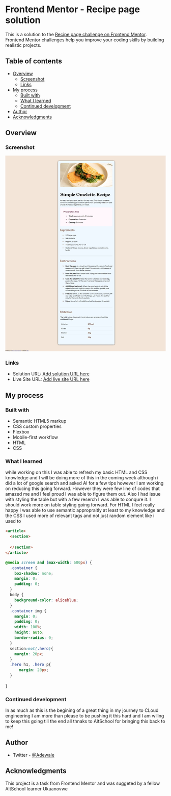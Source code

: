 # Frontend Mentor - Recipe page solution

This is a solution to the [Recipe page challenge on Frontend Mentor](https://www.frontendmentor.io/challenges/recipe-page-KiTsR8QQKm). Frontend Mentor challenges help you improve your coding skills by building realistic projects. 

## Table of contents

- [Overview](#overview)
  - [Screenshot](#screenshot)
  - [Links](#links)
- [My process](#my-process)
  - [Built with](#built-with)
  - [What I learned](#what-i-learned)
  - [Continued development](#continued-development)
- [Author](#author)
- [Acknowledgments](#acknowledgments)


## Overview

### Screenshot

![](./screenshot.jpeg)


### Links

- Solution URL: [Add solution URL here](https://your-solution-url.com)
- Live Site URL: [Add live site URL here](https://your-live-site-url.com)

## My process

### Built with

- Semantic HTML5 markup
- CSS custom properties
- Flexbox
- Mobile-first workflow
- HTML
- CSS


### What I learned

while working on this I was able to refresh my basic HTML and CSS knowledge and I will be doing more of this in the coming week although i did a lot of google search and asked AI for a few tips however I am working on reducing this going forward. However they were few line of codes that amazed me and I feel proud I was able to figure them out.
Also I had issue with styling the table but with a few reserch I was able to conqure it. I should work more on table styling going forward.
For HTML I feel really happy I was able to use semantic appropraitly at least to my knowledge and the CSS I used more of relevant tags and not just random element like i used to

```html
<article>
  <section> 

  </section>
</article>
```
```css
@media screen and (max-width: 600px) {
  .container {
    box-shadow: none;
    margin: 0;
    padding: 0;
  }
  body {
    background-color: aliceblue;
  }
  .container img {
    margin: 0;
    padding: 0;
    width: 100%;
    height: auto;
    border-radius: 0;
  }
  section:not(.hero){
    margin: 20px;
  }
  .hero h1, .hero p{
      margin: 20px;
  }

}
```

### Continued development

In as much as this is the begining of a great thing in my journey to CLoud engineering I am more than please to be pushing it this hard and I am wlling to keep this going till the end all thnaks to AltSchool for bringing this back to me!



## Author
- Twitter - [@Adewale](https://x.com/__Adewale__)


## Acknowledgments

This project is a task from Frontend Mentor and was suggeted by a fellow AltSchool learner Ukuanovwe

